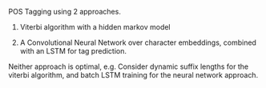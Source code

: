 POS Tagging using 2 approaches.

1. Viterbi algorithm with a hidden markov model

2. A Convolutional Neural Network over character embeddings, combined with an LSTM for tag prediction.

Neither approach is optimal, e.g. Consider dynamic suffix lengths for the viterbi algorithm, and batch LSTM training for the neural network approach.